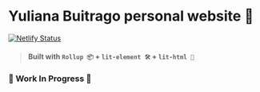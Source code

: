 # Yuliana Buitrago personal website 💅

[![Netlify Status](https://api.netlify.com/api/v1/badges/28f735c7-6272-41b7-9a1b-19d2b6cf66f2/deploy-status)](https://app.netlify.com/sites/yulianabuitrago/deploys)

> #### Built with `Rollup 📦` + `lit-element 🛠` + `lit-html 🌲`

### 🚧 Work In Progress 🚧

